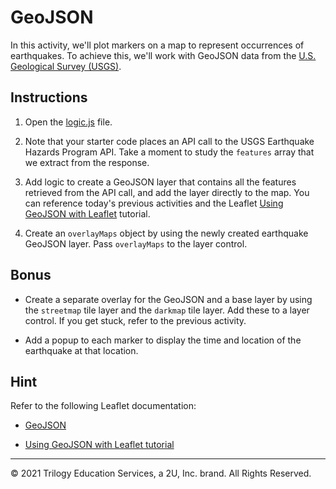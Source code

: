 # GeoJSON

In this activity, we'll plot markers on a map to represent occurrences of earthquakes. To achieve this, we'll work with GeoJSON data from the [U.S. Geological Survey (USGS)](http://earthquake.usgs.gov).

## Instructions

1. Open the [logic.js](Unsolved/logic.js) file.

2. Note that your starter code places an API call to the USGS Earthquake Hazards Program API. Take a moment to study the `features` array that we extract from the response.

3. Add logic to create a GeoJSON layer that contains all the features retrieved from the API call, and add the layer directly to the map. You can reference today's previous activities and the Leaflet [Using GeoJSON with Leaflet](http://leafletjs.com/examples/geojson/) tutorial.

4. Create an `overlayMaps` object by using the newly created earthquake GeoJSON layer. Pass `overlayMaps` to the layer control.

## Bonus

* Create a separate overlay for the GeoJSON and a base layer by using the `streetmap` tile layer and the `darkmap` tile layer. Add these to a layer control. If you get stuck, refer to the previous activity.

* Add a popup to each marker to display the time and location of the earthquake at that location.

## Hint

Refer to the following Leaflet documentation:

* [GeoJSON](http://leafletjs.com/reference.html#geojson)

* [Using GeoJSON with Leaflet tutorial](http://leafletjs.com/examples/geojson/)

---
© 2021 Trilogy Education Services, a 2U, Inc. brand. All Rights Reserved.	
